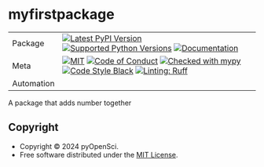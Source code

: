 # myfirstpackage

| |                                                                                                                                                                                                                                                                                                                                                                                                                                                                                                                                                                                                            |
|---|------------------------------------------------------------------------------------------------------------------------------------------------------------------------------------------------------------------------------------------------------------------------------------------------------------------------------------------------------------------------------------------------------------------------------------------------------------------------------------------------------------------------------------------------------------------------------------------------------------|
| Package | [![Latest PyPI Version](https://img.shields.io/pypi/v/myfirstpackage.svg)](https://pypi.org/project/myfirstpackage/) [![Supported Python Versions](https://img.shields.io/pypi/pyversions/myfirstpackage.svg)](https://pypi.org/project/myfirstpackage/) [![Documentation](https://readthedocs.org/projects/myfirstpackage/badge/?version=latest)](https://myfirstpackage.readthedocs.io/en/latest/?badge=latest)                                                                                                                                                                              |
| Meta | [![MIT](https://img.shields.io/pypi/l/myfirstpackage.svg)](LICENSE) [![Code of Conduct](https://img.shields.io/badge/Contributor%20Covenant-v2.0%20adopted-ff69b4.svg)](.github/CODE_OF_CONDUCT.md) [![Checked with mypy](https://www.mypy-lang.org/static/mypy_badge.svg)](https://mypy-lang.org/) [![Code Style Black](https://img.shields.io/badge/code%20style-black-000000.svg)](https://github.com/ambv/black) [![Linting: Ruff](https://img.shields.io/endpoint?url=https://raw.githubusercontent.com/charliermarsh/ruff/main/assets/badge/v2.json)](https://github.com/astral-sh/ruff) |
| Automation |                                                                                                                                                                                                                                                                                                                                                                                                                                       |

A package that adds number together


## Copyright

- Copyright © 2024 pyOpenSci.
- Free software distributed under the [MIT License](./LICENSE).

